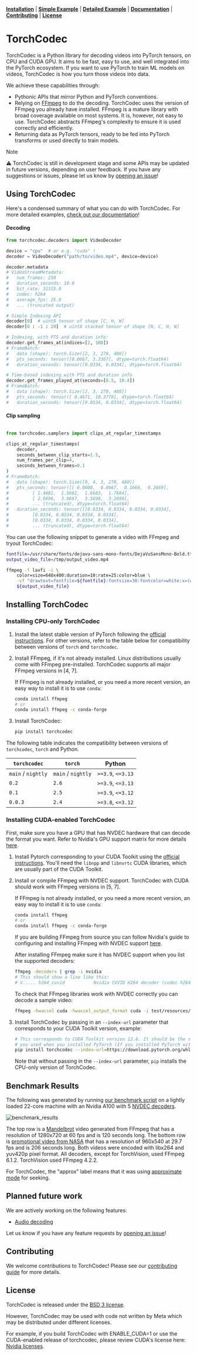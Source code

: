 [**Installation**](#installing-torchcodec) | [**Simple Example**](#using-torchcodec) | [**Detailed Example**](https://pytorch.org/torchcodec/stable/generated_examples/) | [**Documentation**](https://pytorch.org/torchcodec) | [**Contributing**](CONTRIBUTING.md) | [**License**](#license)

# TorchCodec

TorchCodec is a Python library for decoding videos into PyTorch tensors, on CPU
and CUDA GPU. It aims to be fast, easy to use, and well integrated into the
PyTorch ecosystem. If you want to use PyTorch to train ML models on videos,
TorchCodec is how you turn those videos into data.

We achieve these capabilities through:

* Pythonic APIs that mirror Python and PyTorch conventions.
* Relying on [FFmpeg](https://www.ffmpeg.org/) to do the decoding. TorchCodec
  uses the version of FFmpeg you already have installed. FFmpeg is a mature
  library with broad coverage available on most systems. It is, however, not
  easy to use. TorchCodec abstracts FFmpeg's complexity to ensure it is used
  correctly and efficiently.
* Returning data as PyTorch tensors, ready to be fed into PyTorch transforms
  or used directly to train models.

> [!NOTE]
> ⚠️ TorchCodec is still in development stage and some APIs may be updated
> in future versions, depending on user feedback.
> If you have any suggestions or issues, please let us know by
> [opening an issue](https://github.com/pytorch/torchcodec/issues/new/choose)!

## Using TorchCodec

Here's a condensed summary of what you can do with TorchCodec. For more detailed
examples, [check out our
documentation](https://pytorch.org/torchcodec/stable/generated_examples/)!

#### Decoding

```python
from torchcodec.decoders import VideoDecoder

device = "cpu"  # or e.g. "cuda" !
decoder = VideoDecoder("path/to/video.mp4", device=device)

decoder.metadata
# VideoStreamMetadata:
#   num_frames: 250
#   duration_seconds: 10.0
#   bit_rate: 31315.0
#   codec: h264
#   average_fps: 25.0
#   ... (truncated output)

# Simple Indexing API
decoder[0]  # uint8 tensor of shape [C, H, W]
decoder[0 : -1 : 20]  # uint8 stacked tensor of shape [N, C, H, W]

# Indexing, with PTS and duration info:
decoder.get_frames_at(indices=[2, 100])
# FrameBatch:
#   data (shape): torch.Size([2, 3, 270, 480])
#   pts_seconds: tensor([0.0667, 3.3367], dtype=torch.float64)
#   duration_seconds: tensor([0.0334, 0.0334], dtype=torch.float64)

# Time-based indexing with PTS and duration info
decoder.get_frames_played_at(seconds=[0.5, 10.4])
# FrameBatch:
#   data (shape): torch.Size([2, 3, 270, 480])
#   pts_seconds: tensor([ 0.4671, 10.3770], dtype=torch.float64)
#   duration_seconds: tensor([0.0334, 0.0334], dtype=torch.float64)
```

#### Clip sampling

```python

from torchcodec.samplers import clips_at_regular_timestamps

clips_at_regular_timestamps(
    decoder,
    seconds_between_clip_starts=1.5,
    num_frames_per_clip=4,
    seconds_between_frames=0.1
)
# FrameBatch:
#   data (shape): torch.Size([9, 4, 3, 270, 480])
#   pts_seconds: tensor([[ 0.0000,  0.0667,  0.1668,  0.2669],
#         [ 1.4681,  1.5682,  1.6683,  1.7684],
#         [ 2.9696,  3.0697,  3.1698,  3.2699],
#         ... (truncated), dtype=torch.float64)
#   duration_seconds: tensor([[0.0334, 0.0334, 0.0334, 0.0334],
#         [0.0334, 0.0334, 0.0334, 0.0334],
#         [0.0334, 0.0334, 0.0334, 0.0334],
#         ... (truncated), dtype=torch.float64)
```

You can use the following snippet to generate a video with FFmpeg and tryout
TorchCodec:

```bash
fontfile=/usr/share/fonts/dejavu-sans-mono-fonts/DejaVuSansMono-Bold.ttf
output_video_file=/tmp/output_video.mp4

ffmpeg -f lavfi -i \
    color=size=640x400:duration=10:rate=25:color=blue \
    -vf "drawtext=fontfile=${fontfile}:fontsize=30:fontcolor=white:x=(w-text_w)/2:y=(h-text_h)/2:text='Frame %{frame_num}'" \
    ${output_video_file}
```

## Installing TorchCodec
### Installing CPU-only TorchCodec

1. Install the latest stable version of PyTorch following the
   [official instructions](https://pytorch.org/get-started/locally/). For other
   versions, refer to the table below for compatibility between versions of
   `torch` and `torchcodec`.

2. Install FFmpeg, if it's not already installed. Linux distributions usually
   come with FFmpeg pre-installed. TorchCodec supports all major FFmpeg versions
   in [4, 7].

   If FFmpeg is not already installed, or you need a more recent version, an
   easy way to install it is to use `conda`:

   ```bash
   conda install ffmpeg
   # or
   conda install ffmpeg -c conda-forge
   ```

3. Install TorchCodec:

   ```bash
   pip install torchcodec
   ```

The following table indicates the compatibility between versions of
`torchcodec`, `torch` and Python.

| `torchcodec`       | `torch`            | Python              |
| ------------------ | ------------------ | ------------------- |
| `main` / `nightly` | `main` / `nightly` | `>=3.9`, `<=3.13`   |
| `0.2`              | `2.6`              | `>=3.9`, `<=3.13`   |
| `0.1`              | `2.5`              | `>=3.9`, `<=3.12`   |
| `0.0.3`            | `2.4`              | `>=3.8`, `<=3.12`   |

### Installing CUDA-enabled TorchCodec

First, make sure you have a GPU that has NVDEC hardware that can decode the
format you want. Refer to Nvidia's GPU support matrix for more details
[here](https://developer.nvidia.com/video-encode-and-decode-gpu-support-matrix-new).

1. Install Pytorch corresponding to your CUDA Toolkit using the
   [official instructions](https://pytorch.org/get-started/locally/). You'll
   need the `libnpp` and `libnvrtc` CUDA libraries, which are usually part of
   the CUDA Toolkit.

2. Install or compile FFmpeg with NVDEC support.
   TorchCodec with CUDA should work with FFmpeg versions in [5, 7].

   If FFmpeg is not already installed, or you need a more recent version, an
   easy way to install it is to use `conda`:

   ```bash
   conda install ffmpeg
   # or
   conda install ffmpeg -c conda-forge
   ```

   If you are building FFmpeg from source you can follow Nvidia's guide to
   configuring and installing FFmpeg with NVDEC support
   [here](https://docs.nvidia.com/video-technologies/video-codec-sdk/12.0/ffmpeg-with-nvidia-gpu/index.html).

   After installing FFmpeg make sure it has NVDEC support when you list the supported
   decoders:

   ```bash
   ffmpeg -decoders | grep -i nvidia
   # This should show a line like this:
   # V..... h264_cuvid           Nvidia CUVID H264 decoder (codec h264)
   ```

   To check that FFmpeg libraries work with NVDEC correctly you can decode a sample video:

   ```bash
   ffmpeg -hwaccel cuda -hwaccel_output_format cuda -i test/resources/nasa_13013.mp4 -f null -
   ```

3. Install TorchCodec by passing in an `--index-url` parameter that corresponds
   to your CUDA Toolkit version, example:

   ```bash
   # This corresponds to CUDA Toolkit version 12.6. It should be the same one
   # you used when you installed PyTorch (If you installed PyTorch with pip).
   pip install torchcodec --index-url=https://download.pytorch.org/whl/cu126
   ```

   Note that without passing in the `--index-url` parameter, `pip` installs
   the CPU-only version of TorchCodec.

## Benchmark Results

The following was generated by running [our benchmark script](./benchmarks/decoders/generate_readme_data.py) on a lightly loaded 22-core machine with an Nvidia A100 with
5 [NVDEC decoders](https://docs.nvidia.com/video-technologies/video-codec-sdk/12.1/nvdec-application-note/index.html#).

![benchmark_results](./benchmarks/decoders/benchmark_readme_chart.png)

The top row is a [Mandelbrot](https://ffmpeg.org/ffmpeg-filters.html#mandelbrot) video
generated from FFmpeg that has a resolution of 1280x720 at 60 fps and is 120 seconds long.
The bottom row is [promotional video from NASA](https://download.pytorch.org/torchaudio/tutorial-assets/stream-api/NASAs_Most_Scientifically_Complex_Space_Observatory_Requires_Precision-MP4_small.mp4)
that has a resolution of 960x540 at 29.7 fps and is 206 seconds long. Both videos were
encoded with libx264 and yuv420p pixel format. All decoders, except for TorchVision, used FFmpeg 6.1.2. TorchVision used FFmpeg 4.2.2.

For TorchCodec, the "approx" label means that it was using [approximate mode](https://pytorch.org/torchcodec/stable/generated_examples/approximate_mode.html)
for seeking.

## Planned future work

We are actively working on the following features:

- [Audio decoding](https://github.com/pytorch/torchcodec/issues/85)

Let us know if you have any feature requests by [opening an
issue](https://github.com/pytorch/torchcodec/issues/new?assignees=&labels=&projects=&template=feature-request.yml)!

## Contributing

We welcome contributions to TorchCodec! Please see our [contributing
guide](CONTRIBUTING.md) for more details.

## License

TorchCodec is released under the [BSD 3 license](./LICENSE).

However, TorchCodec may be used with code not written by Meta which may be
distributed under different licenses.

For example, if you build TorchCodec with ENABLE_CUDA=1 or use the CUDA-enabled
release of torchcodec, please review CUDA's license here:
[Nvidia licenses](https://docs.nvidia.com/cuda/eula/index.html).
